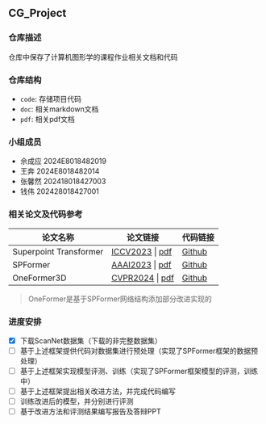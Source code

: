 ## CG_Project

### 仓库描述

仓库中保存了计算机图形学的课程作业相关文档和代码

### 仓库结构

- `code`: 存储项目代码
- `doc`: 相关markdown文档
- `pdf`: 相关pdf文档

### 小组成员

- 佘成应 2024E8018482019
- 王奔 2024E8018482014
- 张馨然 202418018427003
- 钱伟 202428018427001

### 相关论文及代码参考

| 论文名称    | 论文链接                                                             | 代码链接                                         |
| ----------- | -------------------------------------------------------------------- | ------------------------------------------------ |
| Superpoint Transformer    | [ICCV2023](http://arxiv.org/abs/2306.08045) \| [pdf](pdf/Superpoint_Transformer.pdf)  | [Github](https://github.com/drprojects/superpoint_transformer) |
| SPFormer    | [AAAI2023](https://arxiv.org/abs/2211.15766) \| [pdf](pdf\SPFormer.pdf)  | [Github](https://github.com/sunjiahao1999/SPFormer) |
| OneFormer3D | [CVPR2024](https://arxiv.org/abs/2311.14405) \| [pdf](pdf\OneFormer.pdf) | [Github](https://github.com/filaPro/oneformer3d)    |

> OneFormer是基于SPFormer网络结构添加部分改进实现的

### 进度安排

- [X] 下载ScanNet数据集（下载的非完整数据集）
- [ ] 基于上述框架提供代码对数据集进行预处理（实现了SPFormer框架的数据预处理）
- [ ] 基于上述框架实现模型评测、训练（实现了SPFormer框架模型的评测，训练中）
- [ ] 基于上述框架提出相关改进方法，并完成代码编写
- [ ] 训练改进后的模型，并分别进行评测
- [ ] 基于改进方法和评测结果编写报告及答辩PPT
